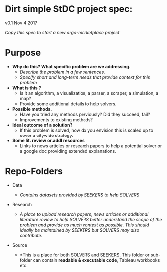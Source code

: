 # Dirt simple StDC project spec:
v0.1 Nov 4 2017

*Copy this spec to start a new argo-marketplace project*
# Purpose 

- **Why do this? What specific problem are we addressing.**
	- *Describe the problem in a few sentences.*
	- *Specify short and long-term needs that provide context for this problem*
- **What is this ?** 
	- Is it an algorithm, a visualization, a parser, a scraper, a simulation, a map?
	- Provide some additional details to help solvers.
- **Possible methods.**
	- Have you tried any methods previously? Did they succeed, fail?
	- Improvements to existing methods?
- **Ideal outcome of a solution?**
	- If this problem is solved, how do you envision this is scaled up to cover a citywide strategy.
- **Some lit. review or.addl resources.**
	- Links to news articles or research papers to help a potential solver or a google doc providing extended explanations.
	
# Repo-Folders
- Data
	- *Contains datasets provided by SEEKERS to help SOLVERS*
- Research
	- *A place to upload research papers, news articles or additional literature review to help SOLVERS better understand the scope of the problem and provide as much context as possible. This should ideally be maintained by SEEKERS but SOLVERS may also contribute.*

- Source
	- *This is a place for both SOLVERS and SEEKERS. This folder or sub-folder can contain **readable & executable code**, Tableau workbooks etc.
